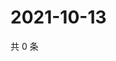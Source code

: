 # 2021-10-13

共 0 条

<!-- BEGIN -->
<!-- 最后更新时间 Wed Oct 13 2021 13:13:23 GMT+0800 (China Standard Time) -->

<!-- END -->
